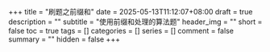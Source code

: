 +++
title = "刷题之前缀和"
date = 2025-05-13T11:12:07+08:00
draft = true
description = ""
subtitle = "使用前缀和处理的算法题"
header_img = ""
short = false
toc = true
tags = []
categories = []
series = []
comment = false
summary = ""
hidden = false
+++
